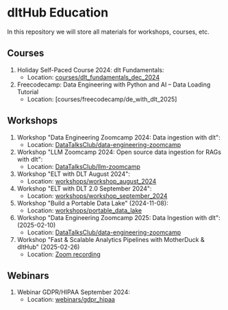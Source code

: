 # dltHub Education

In this repository we will store all materials for workshops, courses, etc.

## Courses

1. Holiday Self-Paced Course 2024: dlt Fundamentals:
   - Location: [courses/dlt_fundamentals_dec_2024](courses/dlt_fundamentals_dec_2024)
2. Freecodecamp: Data Engineering with Python and AI – Data Loading Tutorial
   - Location: [courses/freecodecamp/de_with_dlt_2025]

## Workshops

1. Workshop "Data Engineering Zoomcamp 2024: Data ingestion with dlt":
   - Location: [DataTalksClub/data-engineering-zoomcamp](https://github.com/DataTalksClub/data-engineering-zoomcamp/blob/main/cohorts/2024/workshops/dlt.md)
1. Workshop "LLM Zoomcamp 2024: Open source data ingestion for RAGs with dlt":
   - Location: [DataTalksClub/llm-zoomcamp](https://github.com/DataTalksClub/llm-zoomcamp/blob/main/cohorts/2024/workshops/dlt.md)
1. Workshop "ELT with DLT August 2024":
   - Location: [workshops/workshop_august_2024](workshops/workshop_august_2024)
1. Workshop "ELT with DLT 2.0 September 2024":
   - Location: [workshops/workshop_september_2024](workshops/workshop_september_2024)
1. Workshop "Build a Portable Data Lake" (2024-11-08):
   - Location: [workshops/portable_data_lake](workshops/portable_data_lake)
1. Workshop "Data Engineering Zoomcamp 2025: Data Ingestion with dlt": (2025-02-10)
   - Location: [DataTalksClub/data-engineering-zoomcamp](https://github.com/DataTalksClub/data-engineering-zoomcamp/tree/main/cohorts/2025/workshops/dlt)
1. Workshop "Fast & Scalable Analytics Pipelines with MotherDuck & dltHub" (2025-02-26)
   - Location: [Zoom recording](https://zoom.us/rec/play/fNuqdtPLD3wpe502xu4ooMS314oriOEOgZqJlyWI2CUJn-gLc-r09iuoqHlv5daGbof817AzH1M-eMHy.1C5juK0nss2Wczc1?accessLevel=meeting&canPlayFromShare=true&from=share_recording_detail&continueMode=true&componentName=rec-play&originRequestUrl=https%3A%2F%2Fzoom.us%2Frec%2Fshare%2FV_lFbpaxnkouJsr9tAStz4zfa1_neKwFQyNTolBajNZUJiFabYX0-nytuOayCtyn.yfaYRZWgdYrLwOBy)

## Webinars
1. Webinar GDPR/HIPAA September 2024:
   - Location: [webinars/gdpr_hipaa](webinars/gdpr_hipaa)

